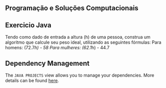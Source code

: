 ## Programação e Soluções Computacionais



## Exercicio Java

Tendo como dado de entrada a altura (h) de uma pessoa, construa um algoritmo que calcule seu peso ideal, utilizando as seguintes fórmulas:
Para homens: (72.7*h) - 58
Para mulheres: (62.1*h) - 44.7

## Dependency Management

The `JAVA PROJECTS` view allows you to manage your dependencies. More details can be found [here](https://github.com/microsoft/vscode-java-dependency#manage-dependencies).
